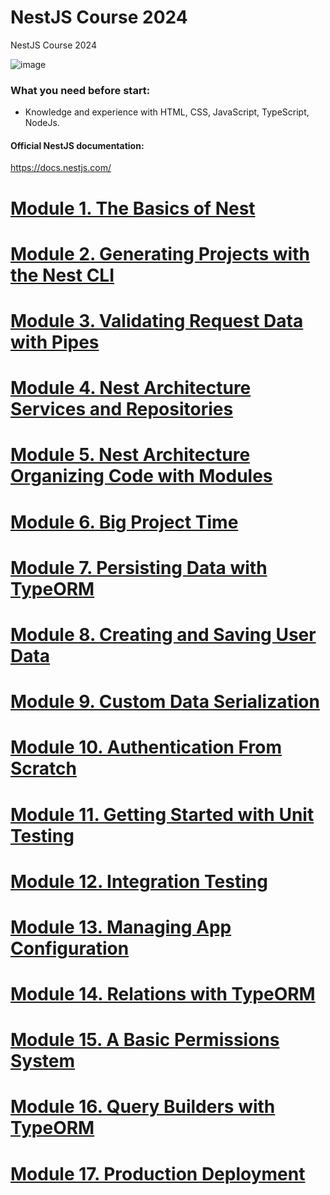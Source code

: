 # NestJS Course 2024
NestJS Course 2024

![image](https://github.com/user-attachments/assets/aa7b55e7-33a0-475b-a84f-8e8e29523f16)

### What you need before start:
- Knowledge and experience with HTML, CSS, JavaScript, TypeScript, NodeJs.

#### Official NestJS documentation:
https://docs.nestjs.com/

# [Module 1. The Basics of Nest](https://github.com/yaskutsWeb/nestjs-course/blob/master/source/module%201/Module%201.md)

# [Module 2. Generating Projects with the Nest CLI](https://github.com/yaskutsWeb/nestJs-course/blob/master/source/module%202/Module%202.md)

# [Module 3. Validating Request Data with Pipes](https://github.com/yaskutsWeb/nestJs-course/blob/master/source/module%203/Module%203.md)

# [Module 4. Nest Architecture Services and Repositories](https://github.com/yaskutsWeb/nestJs-course/blob/master/source/module%204/Module%204.md)

# [Module 5. Nest Architecture Organizing Code with Modules](https://github.com/yaskutsWeb/nestJs-course/blob/master/source/module%205/Module%205.md)

# [Module 6. Big Project Time](https://github.com/yaskutsWeb/nestJs-course/blob/master/source/module%206/Module%206.md)

# [Module 7. Persisting Data with TypeORM](https://github.com/yaskutsWeb/nestJs-course/blob/master/source/module%207/Module%207.md)

# [Module 8. Creating and Saving User Data](https://github.com/yaskutsWeb/nestJs-course/blob/master/source/module%208/Module%208.md)

# [Module 9. Custom Data Serialization](https://github.com/yaskutsWeb/nestJs-course/blob/master/source/module%209/Module%209.md)

# [Module 10. Authentication From Scratch](https://github.com/yaskutsWeb/nestJs-course/blob/master/source/module%2010/Module%2010.md)

# [Module 11. Getting Started with Unit Testing](https://github.com/yaskutsWeb/nestJs-course/blob/master/source/module%2011/Module%2011.md)

# [Module 12. Integration Testing](https://github.com/yaskutsWeb/nestJs-course/blob/master/source/module%2012/Module%2012.md)

# [Module 13. Managing App Configuration](https://github.com/yaskutsWeb/nestJs-course/tree/master/source/module%2013)

# [Module 14. Relations with TypeORM](https://github.com/yaskutsWeb/nestJs-course/blob/master/source/module%2011/Module%2011.md)

# [Module 15. A Basic Permissions System](https://github.com/yaskutsWeb/nestJs-course/blob/master/source/module%2011/Module%2011.md)

# [Module 16. Query Builders with TypeORM](https://github.com/yaskutsWeb/nestJs-course/blob/master/source/module%2011/Module%2011.md)

# [Module 17.  Production Deployment](https://github.com/yaskutsWeb/nestJs-course/blob/master/source/module%2011/Module%2011.md)
